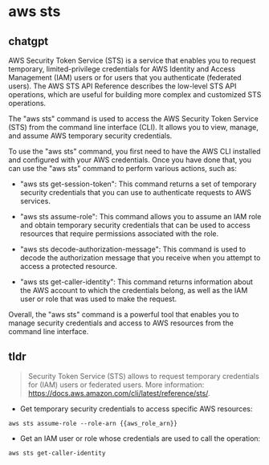 # aws sts 
## chatgpt 
AWS Security Token Service (STS) is a service that enables you to request temporary, limited-privilege credentials for AWS Identity and Access Management (IAM) users or for users that you authenticate (federated users). The AWS STS API Reference describes the low-level STS API operations, which are useful for building more complex and customized STS operations.

The "aws sts" command is used to access the AWS Security Token Service (STS) from the command line interface (CLI). It allows you to view, manage, and assume AWS temporary security credentials.

To use the "aws sts" command, you first need to have the AWS CLI installed and configured with your AWS credentials. Once you have done that, you can use the "aws sts" command to perform various actions, such as:

- "aws sts get-session-token": This command returns a set of temporary security credentials that you can use to authenticate requests to AWS services.

- "aws sts assume-role": This command allows you to assume an IAM role and obtain temporary security credentials that can be used to access resources that require permissions associated with the role.

- "aws sts decode-authorization-message": This command is used to decode the authorization message that you receive when you attempt to access a protected resource.

- "aws sts get-caller-identity": This command returns information about the AWS account to which the credentials belong, as well as the IAM user or role that was used to make the request.

Overall, the "aws sts" command is a powerful tool that enables you to manage security credentials and access to AWS resources from the command line interface. 

## tldr 
 
> Security Token Service (STS) allows to request temporary credentials for (IAM) users or federated users.
> More information: <https://docs.aws.amazon.com/cli/latest/reference/sts/>.

- Get temporary security credentials to access specific AWS resources:

`aws sts assume-role --role-arn {{aws_role_arn}}`

- Get an IAM user or role whose credentials are used to call the operation:

`aws sts get-caller-identity`

